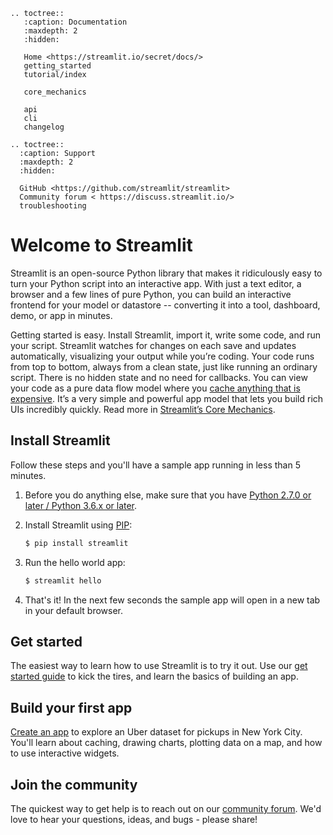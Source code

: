 ```eval_rst
.. toctree::
   :caption: Documentation
   :maxdepth: 2
   :hidden:

   Home <https://streamlit.io/secret/docs/>
   getting_started
   tutorial/index

   core_mechanics

   api
   cli
   changelog

.. toctree::
  :caption: Support
  :maxdepth: 2
  :hidden:

  GitHub <https://github.com/streamlit/streamlit>
  Community forum < https://discuss.streamlit.io/>
  troubleshooting

```

# Welcome to Streamlit

Streamlit is an open-source Python library that makes it ridiculously easy to turn your Python script into an interactive app. With just a text editor, a browser and a few lines of pure Python, you can build an interactive frontend for your model or datastore -- converting it into a tool, dashboard, demo, or app in minutes.

Getting started is easy. Install Streamlit, import it, write some code, and run your script. Streamlit watches for changes on each save and updates automatically, visualizing your output while you’re coding. Your code runs from top to bottom, always from a clean state, just like running an ordinary script. There is no hidden state and no need for callbacks. You can view your code as a pure data flow model where you [cache anything that is expensive](api.md#optimize-performance). It’s a very simple and powerful app model that lets you build rich UIs incredibly quickly. Read more in [Streamlit’s Core Mechanics](core_mechanics.md).

## Install Streamlit

Follow these steps and you'll have a sample app running in less than 5 minutes.

1. Before you do anything else, make sure that you have [Python 2.7.0 or later / Python 3.6.x or later](https://www.python.org/downloads/).
2. Install Streamlit using [PIP](https://pip.pypa.io/en/stable/installing/):
   ```bash
   $ pip install streamlit
   ```
3. Run the hello world app:

   ```bash
   $ streamlit hello
   ```

4. That's it! In the next few seconds the sample app will open in a new tab in your default browser.

## Get started

The easiest way to learn how to use Streamlit is to try it out. Use our [get started guide](getting_started.md) to kick the tires, and learn the basics of building an app.

## Build your first app

[Create an app](tutorial/create_an_interactive_app.md) to explore an Uber dataset for pickups in New York City. You'll learn about caching, drawing charts, plotting data on a map, and how to use interactive widgets.

## Join the community

The quickest way to get help is to reach out on our [community forum](https://discuss.streamlit.io/). We'd love to hear your questions, ideas, and bugs - please share!
